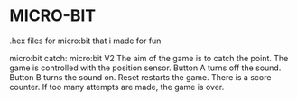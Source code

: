 # MICRO-BIT
.hex files for micro:bit that i made for fun

micro:bit catch:  micro:bit V2 
                  The aim of the game is to catch the point. The game is controlled with the position sensor. 
                  Button A turns off the sound. Button B turns the sound on. Reset restarts the game. 
                  There is a score counter. If too many attempts are made, the game is over.
            
            
